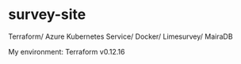 # survey-site
Terraform/ Azure Kubernetes Service/ Docker/ Limesurvey/ MairaDB

My environment:
Terraform v0.12.16
